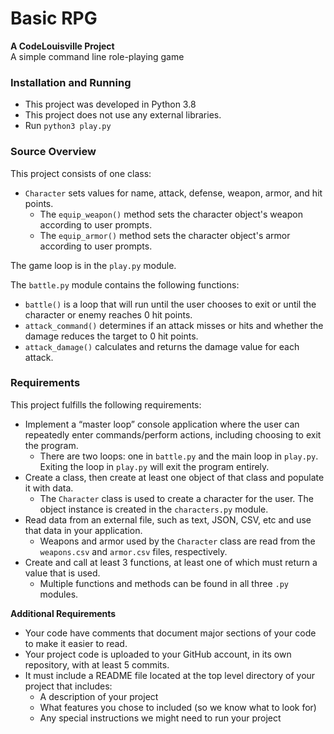 # Basic RPG

**A CodeLouisville Project**  
A simple command line role-playing game

### Installation and Running
- This project was developed in Python 3.8
- This project does not use any external libraries.
- Run `python3 play.py`

### Source Overview
This project consists of one class:
- `Character` sets values for name, attack, defense, weapon, armor, and hit points.
    - The `equip_weapon()` method sets the character object's weapon according to user prompts.
    - The `equip_armor()` method sets the character object's armor according to user prompts.

The game loop is in the `play.py` module.

The `battle.py` module contains the following functions:
- `battle()` is a loop that will run until the user chooses to exit or until the character or enemy reaches 0 hit points.
- `attack_command()` determines if an attack misses or hits and whether the damage reduces the target to 0 hit points.
- `attack_damage()` calculates and returns the damage value for each attack.

### Requirements
This project fulfills the following requirements:
- Implement a “master loop” console application where the user can repeatedly enter commands/perform actions, including choosing to exit the program.
    - There are two loops: one in `battle.py` and the main loop in `play.py`. Exiting the loop in `play.py` will exit the program entirely.
- Create a class, then create at least one object of that class and populate it with data.
    - The `Character` class is used to create a character for the user. The object instance is created in the `characters.py` module.
- Read data from an external file, such as text, JSON, CSV, etc and use that data in your application.
    - Weapons and armor used by the `Character` class are read from the `weapons.csv` and `armor.csv` files, respectively.
- Create and call at least 3 functions, at least one of which must return a value that is used.
    - Multiple functions and methods can be found in all three `.py` modules.

**Additional Requirements**

- Your code have comments that document major sections of your code to make it easier to read.
- Your project code is uploaded to your GitHub account, in its own repository, with at least 5 commits.
- It must include a README file located at the top level directory of your project that includes:
    - A description of your project
    - What features you chose to included (so we know what to look for)
    - Any special instructions we might need to run your project
